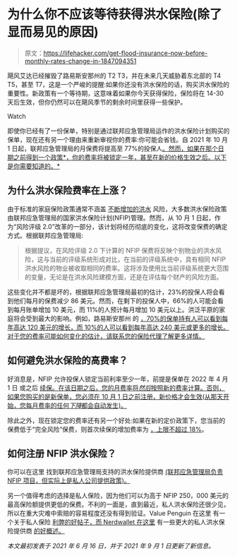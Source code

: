 # 为什么你不应该等待获得洪水保险(除了显而易见的原因)

> 原文：<https://lifehacker.com/get-flood-insurance-now-before-monthly-rates-change-in-1847094351>

飓风艾达已经摧毁了路易斯安那州的 T2 T3，并在未来几天威胁着东北部的 T4 T5，甚至 T7，这是一个严峻的提醒:如果你还没有洪水保险的话，购买洪水保险的重要性。新政策有一个等待期，这意味着如果你今天获得保险，保险将在 14-30 天后生效，但你仍然可以在飓风季节的剩余时间里获得一些保护。

Watch

即使你已经有了一份保单，特别是通过联邦应急管理局运作的洪水保险计划购买的保单，现在还有另一个理由来重新审视你的费率:你可能会省钱。自 2021 年 10 月 1 日起，联邦应急管理局的月保费将提高至 77%的投保人[。然而，如果在那个日期之前得到一个政策*，你的费率将被锁定一年，甚至在新的价格生效之后。以下是你需要知道的。*](https://www.fema.gov/sites/default/files/documents/fema_risk-rating-2.0-national-rate-analysis.pdf)

## 为什么洪水保险费率在上涨？

由于标准的家庭保险政策通常不涵盖 [不断增加的洪水](https://www.washingtonpost.com/weather/2020/06/29/flood-risk-climate-change/) 风险，大多数洪水保险政策由联邦应急管理局的国家洪水保险计划(NFIP)管理。然而，从 10 月 1 日起，作为“风险评级 2.0”改革的一部分，该计划将经历彻底的变化，这将改变保费的确定方式。根据联邦应急管理局:

> 根据提议，在风险评级 2.0 下计算的 NFIP 保费将反映个别物业的洪水风险，这与当前的评级系统形成对比，在当前的评级系统中，具有相同 NFIP 洪水风险的物业被收取相同的费率。这将涉及使用比当前评级系统更大范围的变量，无论是在洪水风险建模方面，还是在评估每个财产的风险方面。

这些变化并不都是坏的，根据联邦应急管理局最初的估计，23%的投保人将会看到他们每月的保费减少 86 美元。然而，在剩下的投保人中，66%的人可能会看到每月账单增加 10 美元，而 11%的人预计每月增加 10 美元以上。洪泛平原的家庭将会受到最大的影响。例如，路易斯安那州 的 [，70%的保单持有人可以看到每年高达 120 美元的增长，而 10%的人可以看到每年高达 240 美元或更多的增长。对于您的费率可能如何变化的估计，请联系您的保险代理了解更多详情。](https://www.fox8live.com/2021/08/23/changes-flood-insurance-rates-could-run-new-orleanians-their-homes/)

## 如何避免洪水保险的高费率？

好消息是，NFIP 允许投保人锁定当前利率至少一年，前提是保单在 2022 年 4 月 1 日 或之后 [续保。在该日期之后，您的月费率将*然后*按照新的费率计算。否则，如果您购买的是新保单，您必须在 10 月 1 日之前注册，新价格才会生效(从那天开始，您每月费率的任何*下降*都会自动发生)。](https://www.insurancejournal.com/news/southcentral/2021/05/25/615635.htm)

除此之外，现在锁定您的费率还有另一个好处:如果在新的定价政策下，您当前的保费低于“完全风险”保费，则首次续保的增加费率为 [，上限不超过 18%](https://www.nytimes.com/2021/06/11/your-money/flood-insurance-cost-coverage.html)。

## 如何注册 NFIP 洪水保险？

你可以在这里 找到联邦应急管理局支持的洪水保险提供商 [(联邦应急管理局负责 NFIP 项目，但实际上是私人公司提供政策)。](https://www.floodsmart.gov/flood-insurance-provider)

另一个值得考虑的选择是私人保险，因为他们可以为高于 NFIP 250，000 美元的最高保险额提供更低的保费。不利的一面是，直到最近，私人洪水保险还很少见，所以在重大灾难中索赔的容易程度还没有得到验证。Value Penguin 在这里 有一个关于私人保险 [利弊的好帖子，而 Nerdwallet 在这里](https://www.valuepenguin.com/flood-insurance/private-flood-insurance) 有一些更大的私人洪水保险提供商 [的好概述。](https://www.nerdwallet.com/article/insurance/best-flood-insurance)

*本文最初发表于 2021 年 6 月 16 日，并于 2021 年 9 月 1 日更新了新信息。*